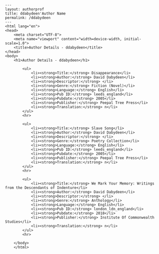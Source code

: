 
    ---
    layout: authorprof
    title: ddabydeen'Author Name 
    permalink: /ddabydeen
    ---
    <html lang="en">
    <head>
        <meta charset="UTF-8">
        <meta name="viewport" content="width=device-width, initial-scale=1.0">
        <title>Author Details - ddabydeen</title>
    </head>
    <body>
        <h1>Author Details - ddabydeen</h1>
        
            <ul>
                <li><strong>Title:</strong> Disappearance</li>
                <li><strong>Author:</strong> David Dabydeen</li>
                <li><strong>Descriptor:</strong> </li>
                <li><strong>Genre:</strong> Fiction (Novel)</li>
                <li><strong>Language:</strong> English</li>
                <li><strong>Pub ID:</strong> leeds_england</li>
                <li><strong>Pubdate:</strong> 2005</li>
                <li><strong>Publisher:</strong> Peepal Tree Press</li>
                <li><strong>Translation:</strong> n</li>
            </ul>
            <hr>
            
            <ul>
                <li><strong>Title:</strong> Slave Song</li>
                <li><strong>Author:</strong> David Dabydeen</li>
                <li><strong>Descriptor:</strong> </li>
                <li><strong>Genre:</strong> Poetry Collection</li>
                <li><strong>Language:</strong> English</li>
                <li><strong>Pub ID:</strong> leeds_england</li>
                <li><strong>Pubdate:</strong> 2005</li>
                <li><strong>Publisher:</strong> Peepal Tree Press</li>
                <li><strong>Translation:</strong> n</li>
            </ul>
            <hr>
            
            <ul>
                <li><strong>Title:</strong> We Mark Your Memory: Writings from the Descendants of Indenture</li>
                <li><strong>Author:</strong> David Dabydeen</li>
                <li><strong>Descriptor:</strong> </li>
                <li><strong>Genre:</strong> Anthology</li>
                <li><strong>Language:</strong> English</li>
                <li><strong>Pub ID:</strong> london_ldn_england</li>
                <li><strong>Pubdate:</strong> 2018</li>
                <li><strong>Publisher:</strong> Institute Of Commonwealth Studies</li>
                <li><strong>Translation:</strong> n</li>
            </ul>
            <hr>
            
        </body>
        </html>
        